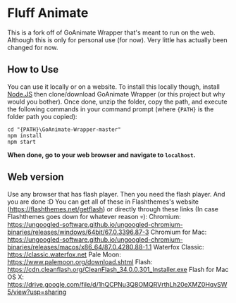 # Fluff Animate
This is a fork off of GoAnimate Wrapper that's meant to run on the web. Although this is only for personal use (for now). Very little has actually been changed for now.
## How to Use
You can use it locally or on a website. To install this locally though, install [Node.JS](https://nodejs.org/en/) then clone/download GoAnimate Wrapper (or this project but why would you bother).	Once done, unzip the folder, copy the path, and execute the following commands in your command prompt (where `{PATH}` is the folder path you copied):
```console
cd "{PATH}\GoAnimate-Wrapper-master"
npm install
npm start
```
**When done, go to your web browser and navigate to `localhost`.**
## Web version
Use any browser that has flash player.
Then you need the flash player.
And you are done :D
You can get all of these in Flashthemes's website (https://flashthemes.net/getflash) or directly through these links (In case Flashthemes goes down for whatever reason 💀):
Chromium: https://ungoogled-software.github.io/ungoogled-chromium-binaries/releases/windows/64bit/67.0.3396.87-3
Chromium for Mac: https://ungoogled-software.github.io/ungoogled-chromium-binaries/releases/macos/x86_64/87.0.4280.88-1.1
Waterfox Classic: https://classic.waterfox.net
Pale Moon: https://www.palemoon.org/download.shtml
Flash: https://cdn.cleanflash.org/CleanFlash_34.0.0.301_Installer.exe
Flash for Mac OS X: https://drive.google.com/file/d/1hQCPNu3Q8OMQRVrthLh20eXMZ0HqvSW5/view?usp=sharing

